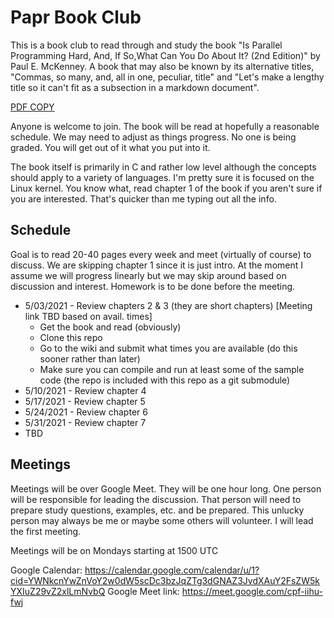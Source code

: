 # Papr Book Club 

This is a book club to read through and study the book "Is Parallel Programming Hard, And, If So,What Can You Do About It? (2nd Edition)" by Paul E. McKenney.  A book that may also be known by its alternative titles, "Commas, so many, and, all in one, peculiar, title" and "Let's make a lengthy title so it can't fit as a subsection in a markdown document".

[PDF COPY](https://mirrors.edge.kernel.org/pub/linux/kernel/people/paulmck/perfbook/perfbook-e2.pdf)

Anyone is welcome to join.  The book will be read at hopefully a reasonable schedule.  We may need to adjust as things progress.  No one is being graded.  You will get out of it what you put into it.

The book itself is primarily in C and rather low level although the concepts should apply to a variety of languages.  I'm pretty sure it is focused on the Linux kernel.  You know what, read chapter 1 of the book if you aren't sure if you are interested.  That's quicker than me typing out all the info.

## Schedule

Goal is to read 20-40 pages every week and meet (virtually of course) to discuss.  We are skipping chapter 1 since it is just intro.  At the moment I assume we will progress linearly but we may skip around based on discussion and interest.  Homework is to be done before the meeting.

* 5/03/2021 - Review chapters 2 & 3 (they are short chapters) [Meeting link TBD based on avail. times]
  - Get the book and read (obviously)
  - Clone this repo
  - Go to the wiki and submit what times you are available (do this sooner rather than later)
  - Make sure you can compile and run at least some of the sample code (the repo is included with this repo as a git submodule)
* 5/10/2021 - Review chapter 4
* 5/17/2021 - Review chapter 5
* 5/24/2021 - Review chapter 6
* 5/31/2021 - Review chapter 7
* TBD

## Meetings

Meetings will be over Google Meet.  They will be one hour long.  One person will be responsible for leading the discussion.  That person will need to prepare study questions, examples, etc. and be prepared.  This unlucky person may always be me or maybe some others will volunteer.  I will lead the first meeting.

Meetings will be on Mondays starting at 1500 UTC

Google Calendar: https://calendar.google.com/calendar/u/1?cid=YWNkcnYwZnVoY2w0dW5scDc3bzJqZTg3dGNAZ3JvdXAuY2FsZW5kYXIuZ29vZ2xlLmNvbQ
Google Meet link: https://meet.google.com/cpf-iihu-fwj
